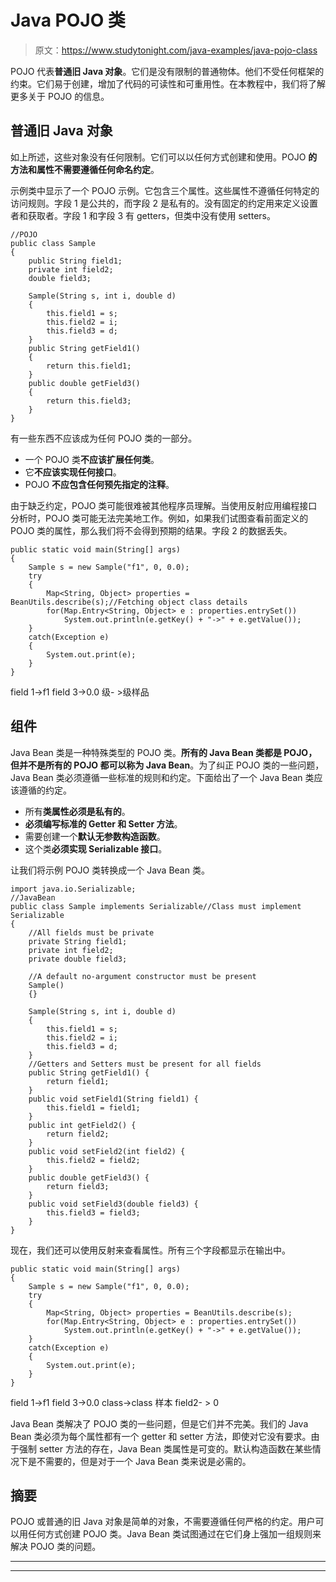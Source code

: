 # Java POJO 类

> 原文：<https://www.studytonight.com/java-examples/java-pojo-class>

POJO 代表**普通旧 Java 对象**。它们是没有限制的普通物体。他们不受任何框架的约束。它们易于创建，增加了代码的可读性和可重用性。在本教程中，我们将了解更多关于 POJO 的信息。

## 普通旧 Java 对象

如上所述，这些对象没有任何限制。它们可以以任何方式创建和使用。POJO **的方法和属性不需要遵循任何命名约定**。

示例类中显示了一个 POJO 示例。它包含三个属性。这些属性不遵循任何特定的访问规则。字段 1 是公共的，而字段 2 是私有的。没有固定的约定用来定义设置者和获取者。字段 1 和字段 3 有 getters，但类中没有使用 setters。

```
//POJO
public class Sample
{
	public String field1;
	private int field2;
	double field3;

	Sample(String s, int i, double d)
	{
		this.field1 = s;
		this.field2 = i;
		this.field3 = d;
	}	
	public String getField1()
	{
		return this.field1;
	}	
	public double getField3()
	{
		return this.field3;
	}
}
```

有一些东西不应该成为任何 POJO 类的一部分。

*   一个 POJO 类**不应该扩展任何类**。
*   它**不应该实现任何接口**。
*   POJO **不应包含任何预先指定的注释**。

由于缺乏约定，POJO 类可能很难被其他程序员理解。当使用反射应用编程接口分析时，POJO 类可能无法完美地工作。例如，如果我们试图查看前面定义的 POJO 类的属性，那么我们将不会得到预期的结果。字段 2 的数据丢失。

```
public static void main(String[] args) 
{
	Sample s = new Sample("f1", 0, 0.0);
	try
	{
		Map<String, Object> properties = BeanUtils.describe(s);//Fetching object class details
		for(Map.Entry<String, Object> e : properties.entrySet())
			System.out.println(e.getKey() + "->" + e.getValue());
	}
	catch(Exception e)
	{
		System.out.print(e);
	}		
}
```

field 1->f1
field 3->0.0
级- >级样品

## 组件

Java Bean 类是一种特殊类型的 POJO 类。**所有的 Java Bean 类都是 POJO，但并不是所有的 POJO 都可以称为 Java Bean**。为了纠正 POJO 类的一些问题，Java Bean 类必须遵循一些标准的规则和约定。下面给出了一个 Java Bean 类应该遵循的约定。

*   所有**类属性必须是私有的**。
*   **必须编写标准的 Getter 和 Setter 方法**。
*   需要创建一个**默认无参数构造函数**。
*   这个类**必须实现 Serializable 接口**。

让我们将示例 POJO 类转换成一个 Java Bean 类。

```
import java.io.Serializable;
//JavaBean
public class Sample implements Serializable//Class must implement Serializable
{
	//All fields must be private
	private String field1;
	private int field2;
	private double field3;

	//A default no-argument constructor must be present
	Sample()
	{}

	Sample(String s, int i, double d)
	{
		this.field1 = s;
		this.field2 = i;
		this.field3 = d;
	}
	//Getters and Setters must be present for all fields
	public String getField1() {
		return field1;
	}
	public void setField1(String field1) {
		this.field1 = field1;
	}
	public int getField2() {
		return field2;
	}
	public void setField2(int field2) {
		this.field2 = field2;
	}
	public double getField3() {
		return field3;
	}
	public void setField3(double field3) {
		this.field3 = field3;
	}
}
```

现在，我们还可以使用反射来查看属性。所有三个字段都显示在输出中。

```
public static void main(String[] args) 
{
	Sample s = new Sample("f1", 0, 0.0);
	try
	{
		Map<String, Object> properties = BeanUtils.describe(s);
		for(Map.Entry<String, Object> e : properties.entrySet())
			System.out.println(e.getKey() + "->" + e.getValue());
	}
	catch(Exception e)
	{
		System.out.print(e);
	}		
}
```

field 1->f1
field 3->0.0
class->class 样本
field2- > 0

Java Bean 类解决了 POJO 类的一些问题，但是它们并不完美。我们的 Java Bean 类必须为每个属性都有一个 getter 和 setter 方法，即使对它没有要求。由于强制 setter 方法的存在，Java Bean 类属性是可变的。默认构造函数在某些情况下是不需要的，但是对于一个 Java Bean 类来说是必需的。

## 摘要

POJO 或普通的旧 Java 对象是简单的对象，不需要遵循任何严格的约定。用户可以用任何方式创建 POJO 类。Java Bean 类试图通过在它们身上强加一组规则来解决 POJO 类的问题。

* * *

* * *